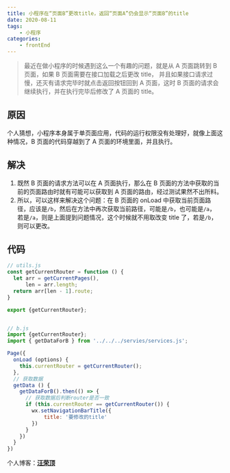 ```yaml
---
title: 小程序在“页面B”更改title，返回“页面A”仍会显示“页面B”的title
date: 2020-08-11
tags:
    - 小程序
categories:
    - frontEnd
---
```


> 最近在做小程序的时候遇到这么一个有趣的问题，就是从 A 页面跳转到 B 页面，如果 B 页面需要在接口加载之后更改 title，
> 并且如果接口请求过慢，还灭有请求完毕时就点击返回按钮回到 A 页面，这时 B 页面的请求会继续执行，并在执行完毕后修改了 A 页面的 title。

<!-- more -->

## 原因

个人猜想，小程序本身属于单页面应用，代码的运行权限没有处理好，就像上面这种情况，B 页面的代码穿越到了 A 页面的环境里面，并且执行。

## 解决

1. 既然 B 页面的请求方法可以在 A 页面执行，那么在 B 页面的方法中获取的当前的页面路由时就有可能可以获取到 A 页面的路由，经过测试果然不出所料。
2. 所以，可以这样来解决这个问题：在 B 页面的 onLoad 中获取当前页面路径，应该是`/b`，然后在方法中再次获取当前路径，可能是`/b`，也可能是`/a`，
   若是`/a`，则是上面提到问题情况，这个时候就不用取改变 title 了，若是`/b`，则可以更改。

## 代码

```javascript
// utils.js
const getCurrentRouter = function () {
  let arr = getCurrentPages(),
      len = arr.length;
  return arr[len - 1].route;
}

export {getCurrentRouter};


// b.js
import {getCurrentRouter};
import { getDataForB } from '../../../servies/services.js';

Page({
  onLoad (options) {
    this.currentRouter = getCurrentRouter();
  },
  // 获取数据
  getData () {
    getDataForB().then(() => {
      // 获取数据后判断router是否一致
      if (this.currentRouter == getCurrentRouter()) {
        wx.setNavigationBarTitle({
            title: '要修改的title'
        })
      }
    })
  }
})
```

个人博客：[**汪荣顶**](www.fedtop.com)
